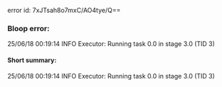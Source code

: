 error id: 7xJTsah8o7mxC/AO4tye/Q==
### Bloop error:

25/06/18 00:19:14 INFO Executor: Running task 0.0 in stage 3.0 (TID 3)
#### Short summary: 

25/06/18 00:19:14 INFO Executor: Running task 0.0 in stage 3.0 (TID 3)